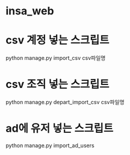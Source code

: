 # insa_web

# csv 계정 넣는 스크립트
python manage.py import_csv csv파일명

# csv 조직 넣는 스크립트
python manage.py depart_import_csv csv파일명

# ad에 유저 넣는 스크립트
python manage.py import_ad_users
